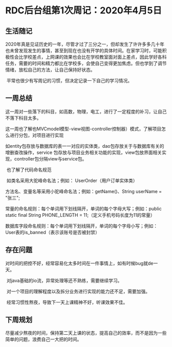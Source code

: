 # RDC后台组第1次周记：2020年4月5日

## 生活随记

​	2020年真是见证历史的一年，尽管才过了三分之一，但却发生了许许多多几十年也未曾发现发生的事情，甚至到现在也没有开学的具体时间。在家学习时，可能积极性会比学校差点，上网课的效果也会比在学校教室面对面上差点，因此学好各科任务，需要的时间和精力都比在学校多，会使自己变得更加焦虑。但也学到了调节情绪，放松自己的方法，让自己保持好状态。

​      平常也很少有写周记的习惯，但决定记录一下自己的学习情况。

## 一周总结

​    这一周对一些落下的科目，如高数，物理，电工，进行了一定程度的补习，让自己不落下科目太多。

​    这一周也了解也MVCmodel模型-view视图-controller控制器）模式，了解项目怎么进行分包，对项目进行实现

​    如entity包存放与数据库的表一一对应的实体类，dao包存放关于与数据库有关的增删查改操作，service    包存放与项目业务相关功能的实现，view包放界面相关实现，controller包分隔view与service包。

​    也了解了代码命名规范

​	如类名采用大驼峰命名法；例如： UserOrder（用户订单实体类）

   方法名、变量名等采用小驼峰命名法；例如：getName()、String userName = "张三";

   常量的命名规则：每个单词用下划线隔开，单词的每个字母大写；例如：public static final String PHONE_LENGTH = 11;（定义手机号码长度为11的常量）

   数据库字段命名规则：每个单词用下划线隔开，单词的每个字母小写；例如：User表的is_banned（表示该账号是否被封禁）

## 存在问题

​      对时间的把控不好，经常容易化太多时间在一件事情上，如有时候bug就de一天。

​      对java基础的io流，异常处理等还不熟练，需要继续学习。

​      对一个项目的理解程度以及拆分业务进行实现的能力还不足，需要加强。

​      经常习惯性熬夜，导致下一天上课精神不好，听课效果不佳。

## 下周规划

​        尽量减少熬夜的时间，保持第二天上课的状态，提高自己的效率，而不是因为一些简单的问题，浪费自己一大把的时间。

​    
